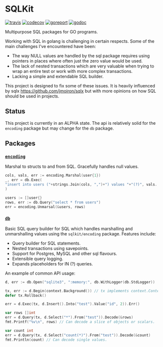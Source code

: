 # SQLKit

[![travis](https://travis-ci.org/ColDog/sqlkit.svg?branch=master)](https://travis-ci.org/ColDog/sqlkit.svg?branch=master)
[![codecov](https://codecov.io/gh/ColDog/sqlkit/branch/master/graph/badge.svg)](https://codecov.io/gh/ColDog/sqlkit)
[![goreport](https://goreportcard.com/badge/github.com/ColDog/sqlkit)](https://goreportcard.com/report/github.com/ColDog/sqlkit)
[![godoc](https://godoc.org/github.com/ColDog/sqlkit?status.svg)](https://godoc.org/github.com/ColDog/sqlkit)

Multipurpose SQL packages for GO programs.

Working with SQL in golang is challenging in certain respects. Some of the main challenges I've encountered have been:

* The way NULL values are handled by the sql package requires using pointers in places where often just the zero value would be used.
* The lack of nested transactions which are very valuable when trying to wrap an entire test or work with more complex transactions.
* Lacking a simple and extendable SQL builder.

This project is designed to fix some of these issues. It is heavily influenced by sqlx https://github.com/jmoiron/sqlx but with more opinions on how SQL should be used in projects.

## Status

This project is currently in an ALPHA state. The api is relatively solid for the `encoding` package but may change for the `db` package.

## Packages

### [`encoding`](encoding)

Marshal to structs to and from SQL. Gracefully handles null values.

```go
cols, vals, err := encoding.Marshal(user{1})
_, err = db.Exec(
"insert into users ("+strings.Join(cols, ",")+") values "+"(?)", vals...,
)

users := []user{}
rows, err := db.Query("select * from users")
err = encoding.Unmarsal(&users, rows)
```

### [`db`](db)

Basic SQL query builder for SQL which handles marshalling and unmarshalling values using the `sqlkit/encoding` package. Features include:

* Query builder for SQL statements.
* Nested transactions using savepoints.
* Support for Postgres, MySQL and other sql flavours.
* Extensible query logging.
* Expands placeholders for IN (?) queries.

An example of common API usage:

```go
d, err := db.Open("sqlite3", ":memory:", db.WithLogger(db.StdLogger))

tx, err := d.Begin(context.Background()) // tx implements context.Context.
defer tx.Rollback()

err = d.Exec(tx, d.Insert().Into("test").Value("id", 2)).Err()

var rows []int
err = d.Query(tx, d.Select("*").From("test")).Decode(&rows)
fmt.Printf("%v\n", rows) // Can decode a slice of objects or scalars.

var count int
err = d.Query(tx, d.Select("count(*)").From("test")).Decode(&count)
fmt.Println(count) // Can decode single values.
```
